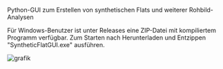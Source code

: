 Python-GUI zum Erstellen von synthetischen Flats und weiterer Rohbild-Analysen

Für Windows-Benutzer ist unter Releases eine ZIP-Datei mit kompiliertem Programm verfügbar. Zum Starten nach Herunterladen und Entzippen "SyntheticFlatGUI.exe" ausführen.

![grafik](https://github.com/NablaDeltaPsi/syntheticflatgui/assets/98178269/38d00116-180a-4997-882a-1b5b1fd106da)
 

